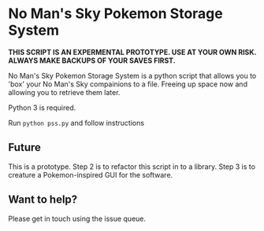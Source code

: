 # No Man's Sky Pokemon Storage System

**THIS SCRIPT IS AN EXPERMENTAL PROTOTYPE. USE AT YOUR OWN RISK. ALWAYS MAKE BACKUPS OF YOUR SAVES FIRST.**

No Man's Sky Pokemon Storage System is a python script that allows you to 'box' your No Man's Sky compainions to a file. Freeing up space now and allowing you to retrieve them later.

Python 3 is required.

Run `python pss.py` and follow instructions


## Future

This is a prototype. Step 2 is to refactor this script in to a library. Step 3 is to creature a Pokemon-inspired GUI for the software.

## Want to help?

Please get in touch using the issue queue.

